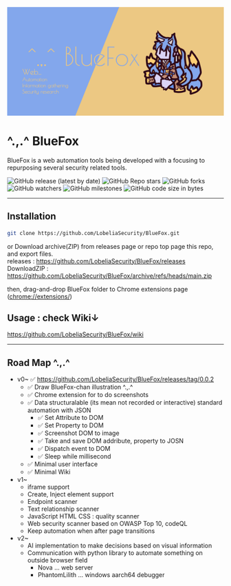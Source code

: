 <div align="center">
<img src="https://github.com/LobeliaSecurity/BlueFox/raw/main/media/SocialPreview.png">
</div>

# ^.,.^ BlueFox

BlueFox is a web automation tools being developed with a focusing to repurposing several security related tools.

<div>
<img alt="GitHub release (latest by date)" src="https://img.shields.io/github/v/release/LobeliaSecurity/BlueFox?style=social">
<img alt="GitHub Repo stars" src="https://img.shields.io/github/stars/LobeliaSecurity/BlueFox?style=social">
<img alt="GitHub forks" src="https://img.shields.io/github/forks/LobeliaSecurity/BlueFox?style=social">
<img alt="GitHub watchers" src="https://img.shields.io/github/watchers/LobeliaSecurity/BlueFox?style=social">
<img alt="GitHub milestones" src="https://img.shields.io/github/milestones/open/LobeliaSecurity/BlueFox?style=social">
<img alt="GitHub code size in bytes" src="https://img.shields.io/github/languages/code-size/LobeliaSecurity/BlueFox?style=social">

</div>

<hr>

## Installation

```bash
git clone https://github.com/LobeliaSecurity/BlueFox.git
```

or Download archive(ZIP) from releases page or repo top page this repo, and export files.  
releases : https://github.com/LobeliaSecurity/BlueFox/releases  
DownloadZIP : https://github.com/LobeliaSecurity/BlueFox/archive/refs/heads/main.zip

then, drag-and-drop BlueFox folder to Chrome extensions page (<a href="chrome://extensions/" target="_blank">chrome://extensions/</a>)

## Usage : check Wiki↓

<a href="https://github.com/LobeliaSecurity/BlueFox/wiki" target="_blank">https://github.com/LobeliaSecurity/BlueFox/wiki</a>

<hr>

## Road Map ^.,.^

- v0~ ✅ https://github.com/LobeliaSecurity/BlueFox/releases/tag/0.0.2
  - ✅ Draw BlueFox-chan illustration ^.,.^
  - ✅ Chrome extension for to do screenshots
  - ✅ Data structuralable (its mean not recorded or interactive) standard automation with JSON
    - ✅ Set Attribute to DOM
    - ✅ Set Property to DOM
    - ✅ Screenshot DOM to image
    - ✅ Take and save DOM addribute, property to JOSN
    - ✅ Dispatch event to DOM
    - ✅ Sleep while millisecond
  - ✅ Minimal user interface
  - ✅ Minimal Wiki
- v1~
  - iframe support
  - Create, Inject element support
  - Endpoint scanner
  - Text relationship scanner
  - JavaScript HTML CSS : quality scanner
  - Web security scanner based on OWASP Top 10, codeQL
  - Keep automation when after page transitions
- v2~
  - AI implementation to make decisions based on visual information
  - Communication with python library to automate something on outside browser field
    - Nova ... web server
    - PhantomLilith ... windows aarch64 debugger
